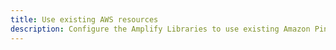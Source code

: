 ```yaml
---
title: Use existing AWS resources
description: Configure the Amplify Libraries to use existing Amazon Pinpoint resources by referencing them in your configuration.
---
```


<inline-fragment platform="android" src="~/lib/analytics/fragments/existing-resources.md"></inline-fragment> <inline-fragment platform="ios" src="~/lib/analytics/fragments/existing-resources.md"></inline-fragment> <inline-fragment platform="flutter" src="~/lib/analytics/fragments/existing-resources.md"></inline-fragment>
